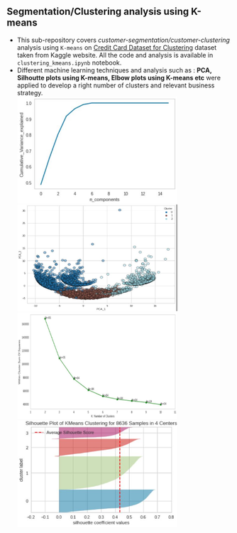 ## **Segmentation/Clustering analysis using K-means**

- This sub-repository covers *customer-segmentation/customer-clustering* analysis using `K-means` on [Credit Card Dataset for Clustering](https://www.kaggle.com/datasets/arjunbhasin2013/ccdata.html) dataset taken from Kaggle website. All the code and analysis is available in `clustering_kmeans.ipynb` notebook.
- Different machine learning techniques and analysis such as : **PCA, Silhoutte plots using K-means, Elbow plots using K-means etc** were applied to develop a right number of clusters and relevant business strategy.<br>
  <img src='./snippets/01.JPG' width='360' height='240' title='PCA Plot'> <img src='./snippets/04.JPG' width='360' height='240' title='Cluster Plot'> <br>
  <img src='./snippets/02.JPG' width='360' height='240' title='Elbow Plot'> <img src='./snippets/03.JPG' width='360' height='240' title='Silhoutte Plot'>
